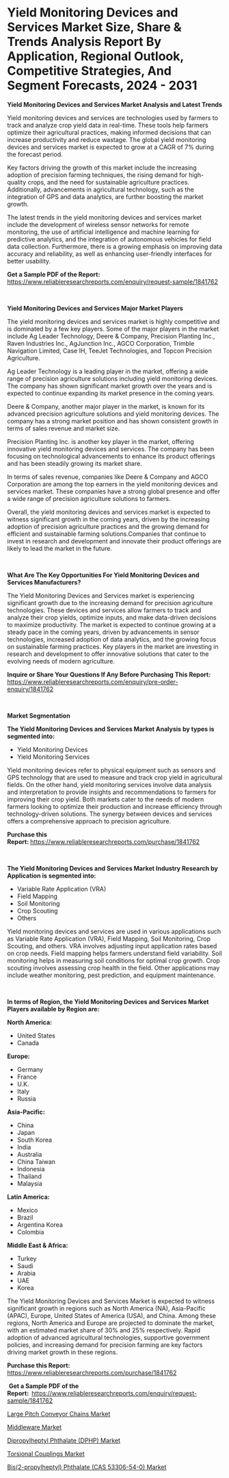 <p><h1>Yield Monitoring Devices and Services Market Size, Share & Trends Analysis Report By Application, Regional Outlook, Competitive Strategies, And Segment Forecasts, 2024 - 2031</h1></p><p><strong>Yield Monitoring Devices and Services Market Analysis and Latest Trends</strong></p>
<p><p>Yield monitoring devices and services are technologies used by farmers to track and analyze crop yield data in real-time. These tools help farmers optimize their agricultural practices, making informed decisions that can increase productivity and reduce wastage. The global yield monitoring devices and services market is expected to grow at a CAGR of 7% during the forecast period.</p><p>Key factors driving the growth of this market include the increasing adoption of precision farming techniques, the rising demand for high-quality crops, and the need for sustainable agriculture practices. Additionally, advancements in agricultural technology, such as the integration of GPS and data analytics, are further boosting the market growth.</p><p>The latest trends in the yield monitoring devices and services market include the development of wireless sensor networks for remote monitoring, the use of artificial intelligence and machine learning for predictive analytics, and the integration of autonomous vehicles for field data collection. Furthermore, there is a growing emphasis on improving data accuracy and reliability, as well as enhancing user-friendly interfaces for better usability.</p></p>
<p><strong>Get a Sample PDF of the Report:&nbsp;</strong> <a href="https://www.reliableresearchreports.com/enquiry/request-sample/1841762">https://www.reliableresearchreports.com/enquiry/request-sample/1841762</a></p>
<p>&nbsp;</p>
<p><strong>Yield Monitoring Devices and Services Major Market Players</strong></p>
<p><p>The yield monitoring devices and services market is highly competitive and is dominated by a few key players. Some of the major players in the market include Ag Leader Technology, Deere & Company, Precision Planting Inc., Raven Industries Inc., AgJunction Inc., AGCO Corporation, Trimble Navigation Limited, Case IH, TeeJet Technologies, and Topcon Precision Agriculture.</p><p>Ag Leader Technology is a leading player in the market, offering a wide range of precision agriculture solutions including yield monitoring devices. The company has shown significant market growth over the years and is expected to continue expanding its market presence in the coming years.</p><p>Deere & Company, another major player in the market, is known for its advanced precision agriculture solutions and yield monitoring devices. The company has a strong market position and has shown consistent growth in terms of sales revenue and market size.</p><p>Precision Planting Inc. is another key player in the market, offering innovative yield monitoring devices and services. The company has been focusing on technological advancements to enhance its product offerings and has been steadily growing its market share.</p><p>In terms of sales revenue, companies like Deere & Company and AGCO Corporation are among the top earners in the yield monitoring devices and services market. These companies have a strong global presence and offer a wide range of precision agriculture solutions to farmers.</p><p>Overall, the yield monitoring devices and services market is expected to witness significant growth in the coming years, driven by the increasing adoption of precision agriculture practices and the growing demand for efficient and sustainable farming solutions.Companies that continue to invest in research and development and innovate their product offerings are likely to lead the market in the future.</p></p>
<p>&nbsp;</p>
<p><strong>What Are The Key Opportunities For Yield Monitoring Devices and Services Manufacturers?</strong></p>
<p><p>The Yield Monitoring Devices and Services market is experiencing significant growth due to the increasing demand for precision agriculture technologies. These devices and services allow farmers to track and analyze their crop yields, optimize inputs, and make data-driven decisions to maximize productivity. The market is expected to continue growing at a steady pace in the coming years, driven by advancements in sensor technologies, increased adoption of data analytics, and the growing focus on sustainable farming practices. Key players in the market are investing in research and development to offer innovative solutions that cater to the evolving needs of modern agriculture.</p></p>
<p><strong>Inquire or Share Your Questions If Any Before Purchasing This Report:</strong> <a href="https://www.reliableresearchreports.com/enquiry/pre-order-enquiry/1841762">https://www.reliableresearchreports.com/enquiry/pre-order-enquiry/1841762</a></p>
<p>&nbsp;</p>
<p><strong>Market Segmentation</strong></p>
<p><strong>The Yield Monitoring Devices and Services Market Analysis by types is segmented into:</strong></p>
<p><ul><li>Yield Monitoring Devices</li><li>Yield Monitoring Services</li></ul></p>
<p><p>Yield monitoring devices refer to physical equipment such as sensors and GPS technology that are used to measure and track crop yield in agricultural fields. On the other hand, yield monitoring services involve data analysis and interpretation to provide insights and recommendations to farmers for improving their crop yield. Both markets cater to the needs of modern farmers looking to optimize their production and increase efficiency through technology-driven solutions. The synergy between devices and services offers a comprehensive approach to precision agriculture.</p></p>
<p><strong>Purchase this Report:&nbsp;</strong><a href="https://www.reliableresearchreports.com/purchase/1841762">https://www.reliableresearchreports.com/purchase/1841762</a></p>
<p>&nbsp;</p>
<p><strong>The Yield Monitoring Devices and Services Market Industry Research by Application is segmented into:</strong></p>
<p><ul><li>Variable Rate Application (VRA)</li><li>Field Mapping</li><li>Soil Monitoring</li><li>Crop Scouting</li><li>Others</li></ul></p>
<p><p>Yield monitoring devices and services are used in various applications such as Variable Rate Application (VRA), Field Mapping, Soil Monitoring, Crop Scouting, and others. VRA involves adjusting input application rates based on crop needs. Field mapping helps farmers understand field variability. Soil monitoring helps in measuring soil conditions for optimal crop growth. Crop scouting involves assessing crop health in the field. Other applications may include weather monitoring, pest prediction, and equipment maintenance.</p></p>
<p>&nbsp;</p>
<p><strong>In terms of Region, the Yield Monitoring Devices and Services Market Players available by Region are:</strong></p>
<p>
    <p> <strong> North America: </strong>
        <ul>
            <li>United States</li>
            <li>Canada</li>
        </ul>
        </p> 
    <p> <strong> Europe: </strong>
        <ul>
            <li>Germany</li>
            <li>France</li>
            <li>U.K.</li>
            <li>Italy</li>
            <li>Russia</li>
        </ul>
        </p> 
    <p> <strong> Asia-Pacific: </strong>
        <ul>
            <li>China</li>
            <li>Japan</li>
            <li>South Korea</li>
            <li>India</li>
            <li>Australia</li>
            <li>China Taiwan</li>
            <li>Indonesia</li>
            <li>Thailand</li>
            <li>Malaysia</li>
        </ul>
        </p> 
    <p> <strong> Latin America: </strong>
        <ul>
            <li>Mexico</li>
            <li>Brazil</li>
            <li>Argentina Korea</li>
            <li>Colombia</li>
        </ul>
        </p> 
    <p> <strong> Middle East & Africa: </strong>
        <ul>
            <li>Turkey</li>
            <li>Saudi</li>
            <li>Arabia</li>
            <li>UAE</li>
            <li>Korea</li>
        </ul>
    </p>
    </p>
<p><p>The Yield Monitoring Devices and Services Market is expected to witness significant growth in regions such as North America (NA), Asia-Pacific (APAC), Europe, United States of America (USA), and China. Among these regions, North America and Europe are projected to dominate the market, with an estimated market share of 30% and 25% respectively. Rapid adoption of advanced agricultural technologies, supportive government policies, and increasing demand for precision farming are key factors driving market growth in these regions.</p></p>
<p><strong>Purchase this Report: </strong><a href="https://www.reliableresearchreports.com/purchase/1841762">https://www.reliableresearchreports.com/purchase/1841762</a></p>
<p>&nbsp;<strong>Get a Sample PDF of the Report:&nbsp;&nbsp;</strong><a href="https://www.reliableresearchreports.com/enquiry/request-sample/1841762">https://www.reliableresearchreports.com/enquiry/request-sample/1841762</a></p>
<p><strong></strong></p>
<p><p><a href="https://issuu.com/reportprime-2/docs/large-pitch-conveyor-chains-market-size-2030.pptx">Large Pitch Conveyor Chains Market</a></p><p><a href="https://medium.com/@norvalolson/middleware-market-trends-forecast-and-competitive-analysis-to-2031-70b22e2f19f6">Middleware Market</a></p><p><a href="https://github.com/pizolina/Market-Research-Report-List-3/blob/main/dipropylheptyl-phthalate-dphp-market.md">Dipropylheptyl Phthalate (DPHP) Market</a></p><p><a href="https://issuu.com/reportprime-2/docs/torsional-couplings-market-size-2030.pptx">Torsional Couplings Market</a></p><p><a href="https://github.com/tamvrosiya/Market-Research-Report-List-3/blob/main/bis2-propylheptyl-phthalate-cas-53306-54-0-market.md">Bis(2-propylheptyl) Phthalate (CAS 53306-54-0) Market</a></p></p>
